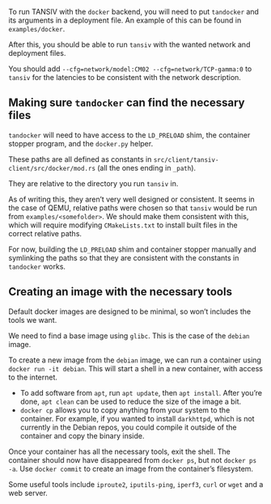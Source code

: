 To run TANSIV with the `docker` backend, you will need to put `tandocker` and its arguments in a deployment file.
An example of this can be found in `examples/docker`.

After this, you should be able to run `tansiv` with the wanted network and deployment files.

You should add `--cfg=network/model:CM02 --cfg=network/TCP-gamma:0` to `tansiv` for the latencies to be consistent with the network description.


## Making sure `tandocker` can find the necessary files

`tandocker` will need to have access to the `LD_PRELOAD` shim, the container stopper program, and the `docker.py` helper.

These paths are all defined as constants in `src/client/tansiv-client/src/docker/mod.rs` (all the ones ending in `_path`).

They are relative to the directory you run `tansiv` in.

As of writing this, they aren’t very well designed or consistent.
It seems in the case of QEMU, relative paths were chosen so that `tansiv` would be run from `examples/<somefolder>`.
We should make them consistent with this, which will require modifying `CMakeLists.txt` to install built files in the correct relative paths.

For now, building the `LD_PRELOAD` shim and container stopper manually and symlinking the paths so that they are consistent with the constants in `tandocker` works.


## Creating an image with the necessary tools

Default docker images are designed to be minimal, so won’t includes the tools we want.

We need to find a base image using `glibc`. <!-- TODO: do we? -->
This is the case of the `debian` image.

To create a new image from the `debian` image, we can run a container using `docker run -it debian`.
This will start a shell in a new container, with access to the internet.

 - To add software from `apt`, run `apt update`, then `apt install`.
   After you’re done, `apt clean` can be used to reduce the size of the image a bit.
 - `docker cp` allows you to copy anything from your system to the container.
   For example, if you wanted to install `darkhttpd`, which is not currently in the Debian repos,
   you could compile it outside of the container and copy the binary inside.

Once your container has all the necessary tools, exit the shell.
The container should now have disappeared from `docker ps`, but not `docker ps -a`.
Use `docker commit` to create an image from the container’s filesystem.


Some useful tools include `iproute2`, `iputils-ping`, `iperf3`, `curl` or `wget` and a web server.
